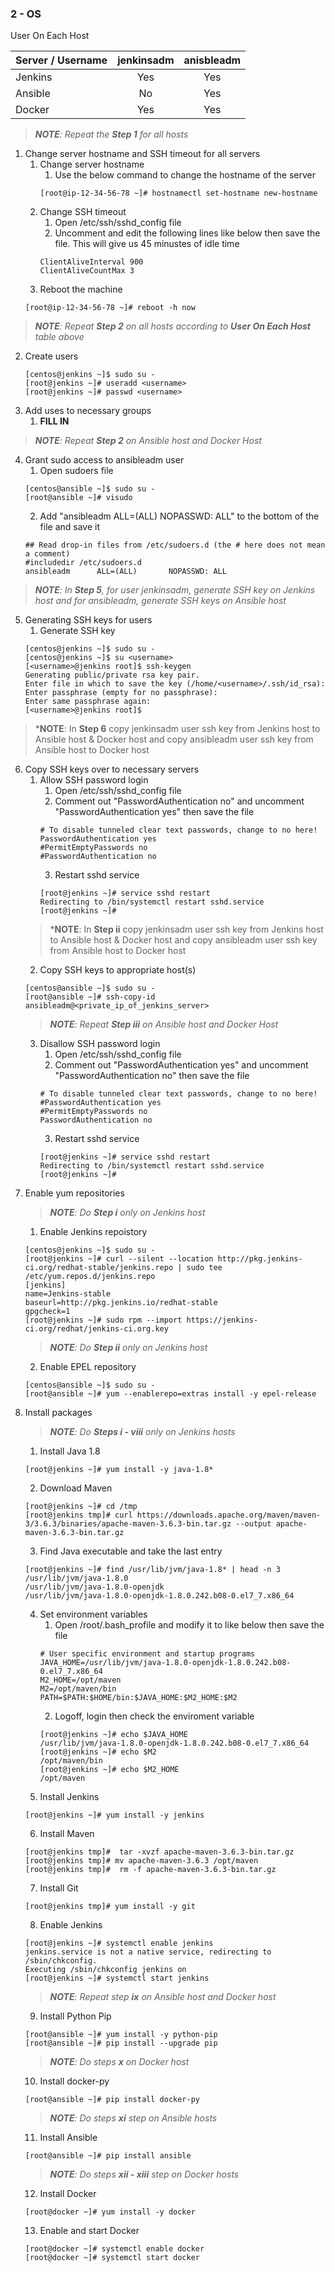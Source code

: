 ### 2 - OS

User On Each Host

| Server / Username | jenkinsadm | anisbleadm |
|-------------------|:----------:|:----------:|
| Jenkins           |     Yes    |     Yes    |
| Ansible           |     No     |     Yes    |
| Docker            |     Yes    |     Yes    |

> ***NOTE**: Repeat the **Step 1** for all hosts*
1. Change server hostname and SSH timeout for all servers
    1. Change server hostname
        1. Use the below command to change the hostname of the server
        ```
        [root@ip-12-34-56-78 ~]# hostnamectl set-hostname new-hostname
        ```
    2. Change SSH timeout
        1. Open /etc/ssh/sshd_config file
        2. Uncomment and edit the following lines like below then save the file. This will give us 45 minustes of idle time
        ```
        ClientAliveInterval 900
        ClientAliveCountMax 3
        ```
    3. Reboot the machine
    ```
    [root@ip-12-34-56-78 ~]# reboot -h now
    ```
> ***NOTE**: Repeat **Step 2** on all hosts according to **User On Each Host** table above*
2. Create users
    ```
    [centos@jenkins ~]$ sudo su -
    [root@jenkins ~]# useradd <username>
    [root@jenkins ~]# passwd <username>
    ```
3. Add uses to necessary groups
    1. **FILL IN**
> ***NOTE**: Repeat **Step 2** on Ansible host and Docker Host*
4. Grant sudo access to ansibleadm user
    1. Open sudoers file
    ```
    [centos@ansible ~]$ sudo su -
    [root@ansible ~]# visudo
    ```
    2. Add "ansibleadm      ALL=(ALL)       NOPASSWD: ALL" to the bottom of the file and save it
    ```
    ## Read drop-in files from /etc/sudoers.d (the # here does not mean a comment)
    #includedir /etc/sudoers.d
    ansibleadm      ALL=(ALL)       NOPASSWD: ALL
    ```
> ***NOTE**: In **Step 5**, for user jenkinsadm, generate SSH key on Jenkins host and for ansibleadm, generate SSH keys on Ansible host*
5. Generating SSH keys for users
    1. Generate SSH key
    ```
    [centos@jenkins ~]$ sudo su -
    [centos@jenkins ~]$ su <username>
    [<username>@jenkins root]$ ssh-keygen
    Generating public/private rsa key pair.
    Enter file in which to save the key (/home/<username>/.ssh/id_rsa):
    Enter passphrase (empty for no passphrase):
    Enter same passphrase again:
    [<username>@jenkins root]$
    ```
> ***NOTE**: In **Step 6** copy jenkinsadm user ssh key from Jenkins host to Ansible host & Docker host and copy ansibleadm user ssh key from Ansible host to Docker host 
6. Copy SSH keys over to necessary servers
    1. Allow SSH password login
        1. Open /etc/ssh/sshd_config file
        2. Comment out "PasswordAuthentication no" and uncomment "PasswordAuthentication yes" then save the file
        ```
        # To disable tunneled clear text passwords, change to no here!
        PasswordAuthentication yes
        #PermitEmptyPasswords no
        #PasswordAuthentication no
        ```
        3. Restart sshd service
        ```
        [root@jenkins ~]# service sshd restart
        Redirecting to /bin/systemctl restart sshd.service
        [root@jenkins ~]#
        ``` 
    > ***NOTE**: In **Step ii** copy jenkinsadm user ssh key from Jenkins host to Ansible host & Docker host and copy ansibleadm user ssh key from Ansible host to Docker host 
    2. Copy SSH keys to appropriate host(s)
    ```
    [centos@ansible ~]$ sudo su -
    [root@ansible ~]# ssh-copy-id ansibleadm@<private_ip_of_jenkins_server>
    ```
    > ***NOTE**: Repeat **Step iii** on Ansible host and Docker Host*
    3. Disallow SSH password login
        1. Open /etc/ssh/sshd_config file
        2. Comment out "PasswordAuthentication yes" and uncomment "PasswordAuthentication no" then save the file
        ```
        # To disable tunneled clear text passwords, change to no here!
        #PasswordAuthentication yes
        #PermitEmptyPasswords no
        PasswordAuthentication no
        ```
        3. Restart sshd service
        ```
        [root@jenkins ~]# service sshd restart
        Redirecting to /bin/systemctl restart sshd.service
        [root@jenkins ~]#
        ``` 
7. Enable yum repositories
    > ***NOTE**: Do **Step i** only on Jenkins host*
    1. Enable Jenkins repoistory
    ```
    [centos@jenkins ~]$ sudo su -
    [root@jenkins ~]# curl --silent --location http://pkg.jenkins-ci.org/redhat-stable/jenkins.repo | sudo tee /etc/yum.repos.d/jenkins.repo
    [jenkins]
    name=Jenkins-stable
    baseurl=http://pkg.jenkins.io/redhat-stable
    gpgcheck=1
    [root@jenkins ~]# sudo rpm --import https://jenkins-ci.org/redhat/jenkins-ci.org.key
    ```
    > ***NOTE**: Do **Step ii** only on Jenkins host*
    2. Enable EPEL repository
    ```
    [centos@ansible ~]$ sudo su -
    [root@ansible ~]# yum --enablerepo=extras install -y epel-release
    ```
8. Install packages
    > ***NOTE**: Do **Steps i - viii** only on Jenkins hosts*
    1. Install Java 1.8
    ```
    [root@jenkins ~]# yum install -y java-1.8*
    ```
    2. Download Maven
    ```
    [root@jenkins ~]# cd /tmp
    [root@jenkins tmp]# curl https://downloads.apache.org/maven/maven-3/3.6.3/binaries/apache-maven-3.6.3-bin.tar.gz --output apache-maven-3.6.3-bin.tar.gz
    ```
    3. Find Java executable and take the last entry
    ```
    [root@jenkins ~]# find /usr/lib/jvm/java-1.8* | head -n 3
    /usr/lib/jvm/java-1.8.0
    /usr/lib/jvm/java-1.8.0-openjdk
    /usr/lib/jvm/java-1.8.0-openjdk-1.8.0.242.b08-0.el7_7.x86_64
    ```
    4. Set environment variables
        1. Open /root/.bash_profile and modify it to like below then save the file
        ```
        # User specific environment and startup programs
        JAVA_HOME=/usr/lib/jvm/java-1.8.0-openjdk-1.8.0.242.b08-0.el7_7.x86_64
        M2_HOME=/opt/maven
        M2=/opt/maven/bin
        PATH=$PATH:$HOME/bin:$JAVA_HOME:$M2_HOME:$M2
        ```
        2. Logoff, login then check the enviroment variable
        ```
        [root@jenkins ~]# echo $JAVA_HOME
        /usr/lib/jvm/java-1.8.0-openjdk-1.8.0.242.b08-0.el7_7.x86_64
        [root@jenkins ~]# echo $M2
        /opt/maven/bin
        [root@jenkins ~]# echo $M2_HOME
        /opt/maven
        ```
    5. Install Jenkins
    ```
    [root@jenkins ~]# yum install -y jenkins
    ```
    6. Install Maven
    ```
    [root@jenkins tmp]#  tar -xvzf apache-maven-3.6.3-bin.tar.gz
    [root@jenkins tmp]# mv apache-maven-3.6.3 /opt/maven
    [root@jenkins tmp]#  rm -f apache-maven-3.6.3-bin.tar.gz
    ```
    7. Install Git
    ```
    [root@jenkins tmp]# yum install -y git
    ```
    8. Enable Jenkins
    ```
    [root@jenkins ~]# systemctl enable jenkins
    jenkins.service is not a native service, redirecting to /sbin/chkconfig.
    Executing /sbin/chkconfig jenkins on
    [root@jenkins ~]# systemctl start jenkins
    ```
    > ***NOTE**: Repeat step **ix** on Ansible host and Docker host*
    9. Install Python Pip
    ```
    [root@ansible ~]# yum install -y python-pip
    [root@ansible ~]# pip install --upgrade pip
    ```
     > ***NOTE**: Do steps **x** on Docker host*
    10. Install docker-py
    ```
    [root@ansible ~]# pip install docker-py
    ```
    > ***NOTE**: Do steps **xi** step on Ansible hosts*
    11. Install Ansible
    ```
    [root@ansible ~]# pip install ansible
    ```
    > ***NOTE**: Do steps **xii - xiii** step on Docker hosts*
    12. Install Docker
    ```
    [root@docker ~]# yum install -y docker
    ```
    13. Enable and start Docker
    ```
    [root@docker ~]# systemctl enable docker
    [root@docker ~]# systemctl start docker
    ```
